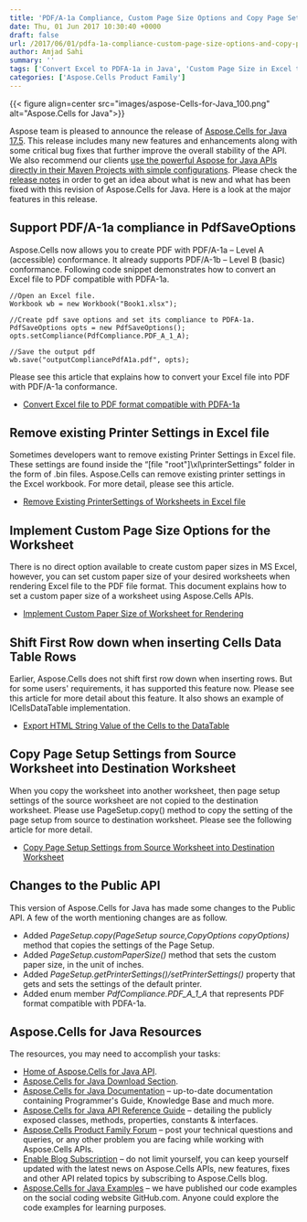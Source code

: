 ```yaml
---
title: 'PDF/A-1a Compliance, Custom Page Size Options and Copy Page Setup Settings in Java'
date: Thu, 01 Jun 2017 10:30:40 +0000
draft: false
url: /2017/06/01/pdfa-1a-compliance-custom-page-size-options-and-copy-page-setup-settings-supported-in-java/
author: Amjad Sahi
summary: ''
tags: ['Convert Excel to PDFA-1a in Java', 'Custom Page Size in Excel to PDF', 'Java Excel Library']
categories: ['Aspose.Cells Product Family']
---
```




{{< figure align=center src="images/aspose-Cells-for-Java_100.png" alt="Aspose.Cells for Java">}}


Aspose team is pleased to announce the release of [Aspose.Cells for Java 17.5][1]. This release includes many new features and enhancements along with some critical bug fixes that further improve the overall stability of the API. We also recommend our clients [use the powerful Aspose for Java APIs directly in their Maven Projects with simple configurations][2]. Please check the [release notes][3] in order to get an idea about what is new and what has been fixed with this revision of Aspose.Cells for Java. Here is a look at the major features in this release.

## Support PDF/A-1a compliance in PdfSaveOptions

Aspose.Cells now allows you to create PDF with PDF/A-1a – Level A (accessible) conformance. It already supports PDF/A-1b – Level B (basic) conformance. Following code snippet demonstrates how to convert an Excel file to PDF compatible with PDFA-1a.

```
//Open an Excel file.
Workbook wb = new Workbook("Book1.xlsx");
 
//Create pdf save options and set its compliance to PDFA-1a.
PdfSaveOptions opts = new PdfSaveOptions();
opts.setCompliance(PdfCompliance.PDF_A_1_A);
 
//Save the output pdf
wb.save("outputCompliancePdfA1a.pdf", opts);
```

Please see this article that explains how to convert your Excel file into PDF with PDF/A-1a conformance.

*   [Convert Excel file to PDF format compatible with PDFA-1a][4]

## Remove existing Printer Settings in Excel file

Sometimes developers want to remove existing Printer Settings in Excel file. These settings are found inside the “\[file "root"\]\\xl\\printerSettings” folder in the form of .bin files. Aspose.Cells can remove existing printer settings in the Excel workbook. For more detail, please see this article.

*   [Remove Existing PrinterSettings of Worksheets in Excel file][5]

## Implement Custom Page Size Options for the Worksheet

There is no direct option available to create custom paper sizes in MS Excel, however, you can set custom paper size of your desired worksheets when rendering Excel file to the PDF file format. This document explains how to set a custom paper size of a worksheet using Aspose.Cells APIs.

*   [Implement Custom Paper Size of Worksheet for Rendering][6]

## Shift First Row down when inserting Cells Data Table Rows

Earlier, Aspose.Cells does not shift first row down when inserting rows. But for some users' requirements, it has supported this feature now. Please see this article for more detail about this feature. It also shows an example of ICellsDataTable implementation.

*   [Export HTML String Value of the Cells to the DataTable][7]

## Copy Page Setup Settings from Source Worksheet into Destination Worksheet

When you copy the worksheet into another worksheet, then page setup settings of the source worksheet are not copied to the destination worksheet. Please use PageSetup.copy() method to copy the setting of the page setup from source to destination worksheet. Please see the following article for more detail.

*   [Copy Page Setup Settings from Source Worksheet into Destination Worksheet][8]

## Changes to the Public API

This version of Aspose.Cells for Java has made some changes to the Public API. A few of the worth mentioning changes are as follow.

*   Added _PageSetup.copy(PageSetup source,CopyOptions copyOptions)_ method that copies the settings of the Page Setup.
*   Added _PageSetup.customPaperSize()_ method that sets the custom paper size, in the unit of inches.
*   Added _PageSetup.getPrinterSettings()/setPrinterSettings()_ property that gets and sets the settings of the default printer.
*   Added enum member _PdfCompliance.PDF\_A\_1\_A_ that represents PDF format compatible with PDFA-1a.

## Aspose.Cells for Java Resources

The resources, you may need to accomplish your tasks:

*   [Home of Aspose.Cells for Java API][9].
*   [Aspose.Cells for Java Download Section][10].
*   [Aspose.Cells for Java Documentation][11] – up-to-date documentation containing Programmer's Guide, Knowledge Base and much more.
*   [Aspose.Cells for Java API Reference Guide][12] – detailing the publicly exposed classes, methods, properties, constants & interfaces.
*   [Aspose.Cells Product Family Forum][13] – post your technical questions and queries, or any other problem you are facing while working with Aspose.Cells APIs.
*   [Enable Blog Subscription][14] – do not limit yourself, you can keep yourself updated with the latest news on Aspose.Cells APIs, new features, fixes and other API related topics by subscribing to Aspose.Cells blog.
*   [Aspose.Cells for Java Examples][15] – we have published our code examples on the social coding website GitHub.com. Anyone could explore the code examples for learning purposes.




[1]: https://downloads.aspose.com/cells/java/new-releases/aspose.cells-for-java-17.5/
[2]: https://blog.aspose.com/2014/08/12/aspose-for-maven-aspose-cloud-maven-repository/
[3]: https://docs.aspose.com/display/cellsjava/Aspose.Cells+for+Java+17.5+Release+Notes
[4]: https://docs.aspose.com/display/cellsjava/Convert+Excel+file+to+PDF+format+compatible+with+PDFA-1a
[5]: https://docs.aspose.com/display/cellsjava/Remove+Existing+PrinterSettings+of+Worksheets+in+Excel+file
[6]: https://docs.aspose.com/display/cellsjava/Implement+Custom+Paper+Size+of+Worksheet+for+Rendering
[7]: https://docs.aspose.com/display/cellsjava/Shift+First+Row+down+when+inserting+Cells+Data+Table+Rows
[8]: https://docs.aspose.com/display/cellsjava/Copy+Page+Setup+Settings+from+Source+Worksheet+into+Destination+Worksheet
[9]: https://products.aspose.com/cells/java
[10]: https://downloads.aspose.com/cells/java
[11]: https://docs.aspose.com/display/cellsjava/home
[12]: https://apireference.aspose.com/java/cells
[13]: https://forum.aspose.com/c/cells
[14]: https://blog.aspose.com/category/aspose-products/aspose-cells-product-family/
[15]: https://github.com/asposecells/Aspose_Cells_Java




